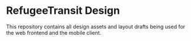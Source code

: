 # RefugeeTransit Design

This repository contains all design assets and layout drafts
being used for the web frontend and the mobile client.
